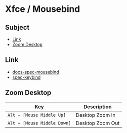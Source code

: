 
# Xfce / Mousebind


## Subject

* [Link](#link)
* [Zoom Desktop](#zoom-desktop)


## Link

* [docs-spec-mousebind](../../docs/spec/Mousebind.md)
* [spec-keybind](spec-keybind.md)


## Zoom Desktop

| Key | Description |
| --- | --- |
| `Alt + [Mouse Middle Up]` | Desktop Zoom In |
| `Alt + [Mouse Middle Down]` | Desktop Zoom Out |
